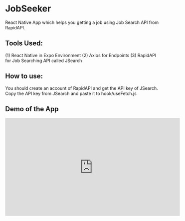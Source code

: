 # JobSeeker
React Native App which helps you getting a job using Job Search API from RapidAPI.

## Tools Used:
(1) React Native in Expo Environment
(2) Axios for Endpoints
(3) RapidAPI for Job Searching API called JSearch

## How to use:
You should create an account of RapidAPI and get the API key of JSearch.
Copy the API key from JSearch and paste it to hook/useFetch.js

## Demo of the App
<iframe width="560" height="315" src="https://www.youtube.com/embed/XGQpcCtGHow" frameborder="0" allowfullscreen></iframe>
